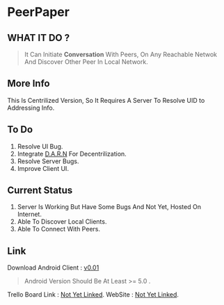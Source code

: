 # PeerPaper

## WHAT IT DO ?

> It Can Initiate **Conversation** With Peers, On Any Reachable
> Netwok And Discover Other Peer In Local Network.

## More Info

This Is Centrilized Version, So It Requires A Server To Resolve UID to Addressing Info.


## To Do
1. Resolve UI Bug.
2. Integrate [D.A.R.N](https://github.com/rmhg/DARN) For Decentrilization.
3. Resolve Server Bugs.
4. Improve Client UI.

## Current Status
1. Server Is Working But Have Some Bugs And Not Yet, Hosted On Internet.
2. Able To Discover Local Clients.
3. Able To Connect With Peers.

## Link

Download Android Client : [v0.01](Build/app-release.apk?raw=true) 
> Android Version Should Be At Least >= 5.0 .

Trello Board Link : [Not Yet Linked](#).
WebSite : [Not Yet Linked](#).


